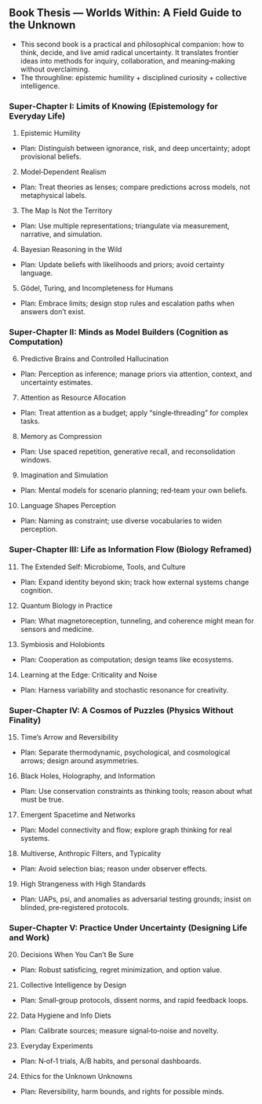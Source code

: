 ## Book Thesis — Worlds Within: A Field Guide to the Unknown

- This second book is a practical and philosophical companion: how to think, decide, and live amid radical uncertainty. It translates frontier ideas into methods for inquiry, collaboration, and meaning‑making without overclaiming.
- The throughline: epistemic humility + disciplined curiosity + collective intelligence.

### Super‑Chapter I: Limits of Knowing (Epistemology for Everyday Life)
1) Epistemic Humility
- Plan: Distinguish between ignorance, risk, and deep uncertainty; adopt provisional beliefs.
2) Model‑Dependent Realism
- Plan: Treat theories as lenses; compare predictions across models, not metaphysical labels.
3) The Map Is Not the Territory
- Plan: Use multiple representations; triangulate via measurement, narrative, and simulation.
4) Bayesian Reasoning in the Wild
- Plan: Update beliefs with likelihoods and priors; avoid certainty language.
5) Gödel, Turing, and Incompleteness for Humans
- Plan: Embrace limits; design stop rules and escalation paths when answers don’t exist.

### Super‑Chapter II: Minds as Model Builders (Cognition as Computation)
6) Predictive Brains and Controlled Hallucination
- Plan: Perception as inference; manage priors via attention, context, and uncertainty estimates.
7) Attention as Resource Allocation
- Plan: Treat attention as a budget; apply “single‑threading” for complex tasks.
8) Memory as Compression
- Plan: Use spaced repetition, generative recall, and reconsolidation windows.
9) Imagination and Simulation
- Plan: Mental models for scenario planning; red‑team your own beliefs.
10) Language Shapes Perception
- Plan: Naming as constraint; use diverse vocabularies to widen perception.

### Super‑Chapter III: Life as Information Flow (Biology Reframed)
11) The Extended Self: Microbiome, Tools, and Culture
- Plan: Expand identity beyond skin; track how external systems change cognition.
12) Quantum Biology in Practice
- Plan: What magnetoreception, tunneling, and coherence might mean for sensors and medicine.
13) Symbiosis and Holobionts
- Plan: Cooperation as computation; design teams like ecosystems.
14) Learning at the Edge: Criticality and Noise
- Plan: Harness variability and stochastic resonance for creativity.

### Super‑Chapter IV: A Cosmos of Puzzles (Physics Without Finality)
15) Time’s Arrow and Reversibility
- Plan: Separate thermodynamic, psychological, and cosmological arrows; design around asymmetries.
16) Black Holes, Holography, and Information
- Plan: Use conservation constraints as thinking tools; reason about what must be true.
17) Emergent Spacetime and Networks
- Plan: Model connectivity and flow; explore graph thinking for real systems.
18) Multiverse, Anthropic Filters, and Typicality
- Plan: Avoid selection bias; reason under observer effects.
19) High Strangeness with High Standards
- Plan: UAPs, psi, and anomalies as adversarial testing grounds; insist on blinded, pre‑registered protocols.

### Super‑Chapter V: Practice Under Uncertainty (Designing Life and Work)
20) Decisions When You Can’t Be Sure
- Plan: Robust satisficing, regret minimization, and option value.
21) Collective Intelligence by Design
- Plan: Small‑group protocols, dissent norms, and rapid feedback loops.
22) Data Hygiene and Info Diets
- Plan: Calibrate sources; measure signal‑to‑noise and novelty.
23) Everyday Experiments
- Plan: N‑of‑1 trials, A/B habits, and personal dashboards.
24) Ethics for the Unknown Unknowns
- Plan: Reversibility, harm bounds, and rights for possible minds.